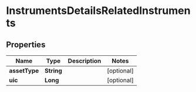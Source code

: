# InstrumentsDetailsRelatedInstruments

## Properties
Name | Type | Description | Notes
------------ | ------------- | ------------- | -------------
**assetType** | **String** |  |  [optional]
**uic** | **Long** |  |  [optional]
